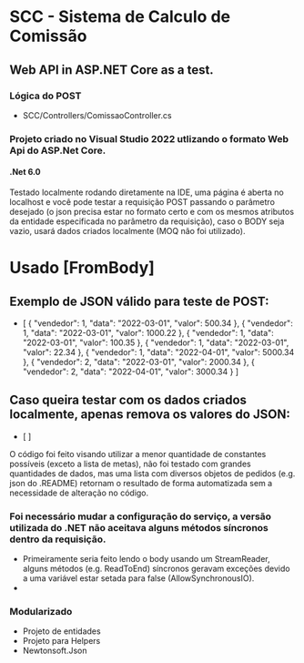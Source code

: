 # SCC - Sistema de Calculo de Comissão
## Web API in ASP.NET Core as a test.

### Lógica do POST
- SCC/Controllers/ComissaoController.cs

### Projeto criado no Visual Studio 2022 utlizando o formato Web Api do ASP.Net Core.
#### .Net 6.0

Testado localmente rodando diretamente na IDE, uma página é aberta no localhost<porta> e você pode testar a requisição POST passando o parâmetro desejado (o json precisa estar no formato certo e com os mesmos atributos da entidade especificada no parâmetro da requisição), caso o BODY seja vazio, usará dados criados localmente (MOQ não foi utilizado).

# Usado [FromBody]

## Exemplo de JSON válido para teste de POST:
- [
{ "vendedor": 1, "data": "2022-03-01", "valor": 500.34 },
{ "vendedor": 1, "data": "2022-03-01", "valor": 1000.22 },
{ "vendedor": 1, "data": "2022-03-01", "valor": 100.35 },
{ "vendedor": 1, "data": "2022-03-01", "valor": 22.34 },
{ "vendedor": 1, "data": "2022-04-01", "valor": 5000.34 },
{ "vendedor": 2, "data": "2022-03-01", "valor": 2000.34 },
{ "vendedor": 2, "data": "2022-04-01", "valor": 3000.34 }
] 

## Caso queira testar com os dados criados localmente, apenas remova os valores do JSON: 
- [
]



O código foi feito visando utilizar a menor quantidade de constantes possíveis (exceto a lista de metas), não foi testado com grandes quantidades de dados, mas uma lista com diversos objetos de pedidos (e.g. json do .README) retornam o resultado de forma automatizada sem a necessidade de alteração no código.

### Foi necessário mudar a configuração do serviço, a versão utilizada do .NET não aceitava alguns métodos síncronos dentro da requisição.
- Primeiramente seria feito lendo o body usando um StreamReader, alguns métodos (e.g. ReadToEnd) síncronos geravam exceções devido a uma variável estar setada para false (AllowSynchronousIO).
- 
### Modularizado 
- Projeto de entidades
- Projeto para Helpers 
- Newtonsoft.Json
